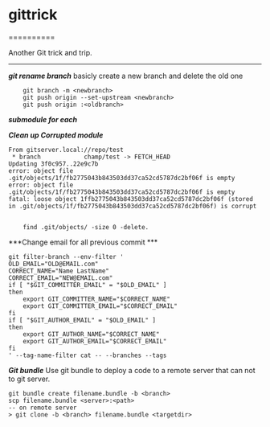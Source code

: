 # gittrick
==========


Another Git trick and trip.

***
***git rename branch***
basicly create a new branch and delete the old one

```shell
	git branch -m <newbranch>  
	git push origin --set-upstream <newbranch>  
	git push origin :<oldbranch>  
```

***submodule for each***


***Clean up Corrupted module***
```shell
From gitserver.local://repo/test
 * branch            champ/test -> FETCH_HEAD
Updating 3f0c957..22e9c7b
error: object file .git/objects/1f/fb2775043b843503dd37ca52cd5787dc2bf06f is empty
error: object file .git/objects/1f/fb2775043b843503dd37ca52cd5787dc2bf06f is empty
fatal: loose object 1ffb2775043b843503dd37ca52cd5787dc2bf06f (stored in .git/objects/1f/fb2775043b843503dd37ca52cd5787dc2bf06f) is corrupt
```
```shell

	find .git/objects/ -size 0 -delete.
```


***Change email for all previous commit ***
```
git filter-branch --env-filter '
OLD_EMAIL="OLD@EMAIL.com" 
CORRECT_NAME="Name LastName" 
CORRECT_EMAIL="NEW@EMAIL.com" 
if [ "$GIT_COMMITTER_EMAIL" = "$OLD_EMAIL" ]
then
    export GIT_COMMITTER_NAME="$CORRECT_NAME"
    export GIT_COMMITTER_EMAIL="$CORRECT_EMAIL"
fi
if [ "$GIT_AUTHOR_EMAIL" = "$OLD_EMAIL" ]
then
    export GIT_AUTHOR_NAME="$CORRECT_NAME"
    export GIT_AUTHOR_EMAIL="$CORRECT_EMAIL"
fi
' --tag-name-filter cat -- --branches --tags

```


***Git bundle***
Use git bundle to deploy a code to a remote server that can not to git server.

```shell
git bundle create filename.bundle -b <branch>
scp filename.bundle <server>:<path>
-- on remote server
> git clone -b <branch> filename.bundle <targetdir>
```



